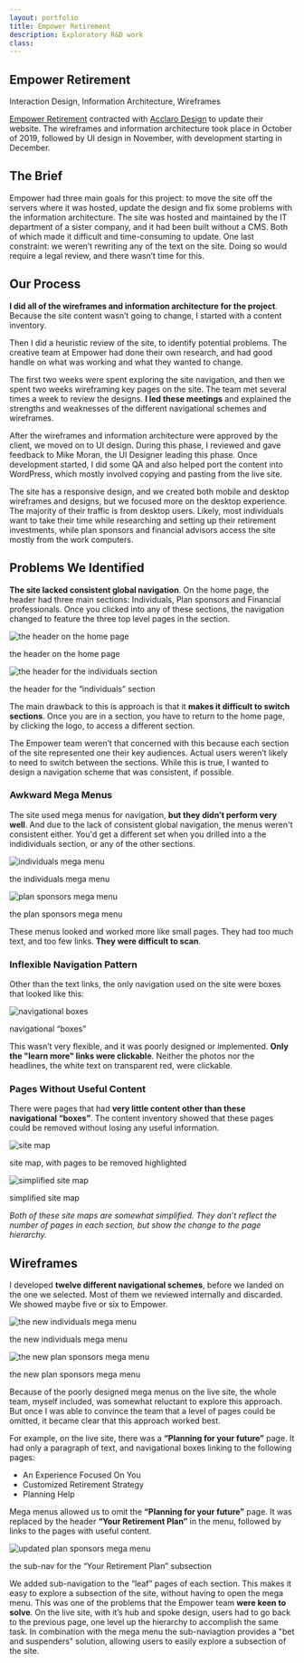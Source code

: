 ```yaml
---
layout: portfolio
title: Empower Retirement
description: Exploratory R&D work
class: 
---
```


<section class="white post" markdown="1">
<div class="text" markdown="1">
		
# Empower Retirement

<div class="meta">Interaction Design, Information Architecture, Wireframes</div>

[Empower Retirement][1] contracted with [Acclaro Design][2] to update their website. The wireframes and information architecture took place in October of 2019, followed by UI design in November, with development starting in December.

[1]: https://www.empower-retirement.com
[2]: https://acclarodesign.com

## The Brief

Empower had three main goals for this project: to move the site off the servers where it was hosted, update the design and fix some problems with the information architecture. The site was hosted and maintained by the IT department of a sister company, and it had been built without a CMS. Both of which made it difficult and time-consuming to update. One last constraint: we weren’t rewriting any of the text on the site. Doing so would require a legal review, and there wasn’t time for this.

</div>
</section>	
<section class="dark post" markdown="1">
<div class="text" markdown="1">

## Our Process

**I did all of the wireframes and information architecture for the project**. Because the site content wasn’t going to change, I started with a content inventory. 

Then I did a heuristic review of the site, to identify potential problems. The creative team at Empower had done their own research, and had good handle on what was working and what they wanted to change.

The first two weeks were spent exploring the site navigation, and then we spent two weeks wireframing key pages on the site. The team met several times a week to review the designs. **I led these meetings** and explained the strengths and weaknesses of the different navigational schemes and wireframes.

After the wireframes and information architecture were approved by the client, we moved on to UI design. During this phase, I reviewed and gave feedback to Mike Moran, the UI Designer leading this phase. Once development started, I did some QA and also helped port the content into WordPress, which mostly involved copying and pasting from the live site.

The site has a responsive design, and we created both mobile and desktop wireframes and designs, but we focused more on the desktop experience. The majority of their traffic is from desktop users. Likely, most individuals want to take their time while researching and setting up their retirement investments, while plan sponsors and financial advisors access the site mostly from the work computers.

</div>
</section>	
<section class="white post" markdown="1">
<div class="text" markdown="1">

## Problems We Identified 

**The site lacked consistent global navigation**. On the home page, the header had three main sections: Individuals, Plan sponsors and Financial professionals. Once you clicked into any of these sections, the navigation changed to feature the three top level pages in the section.

<div class="">
	<img src="/img/portfolio/emp-home-nav.png" alt="the header on the home page" class="full-width border">
</div>

<p class="caption">the header on the home page</p>

<div class="">
	<img src="/img/portfolio/emp-section-nav.png" alt="the header for the individuals section" class="full-width border">
</div>

<p class="caption">the header for the “individuals” section</p>

The main drawback to this is approach is that it **makes it difficult to switch sections**. Once you are in a section, you have to return to the home page, by clicking the logo, to access a different section.

The Empower team weren’t that concerned with this because each section of the site represented one their key audiences. Actual users weren’t likely to need to switch between the sections. While this is true, I wanted to design a navigation scheme that was consistent, if possible. 


### Awkward Mega Menus

The site used mega menus for navigation, **but they didn’t perform very well**. And due to the lack of consistent global navigation, the menus weren't consistent either. You'd get a different set when you drilled into a the indidividuals section, or any of the other sections.

<div class="">
	<img src="/img/portfolio/emp-mega-ind.png" alt="individuals mega menu" class="full-width border">
</div>

<p class="caption">the individuals mega menu</p>

<div class="">
	<img src="/img/portfolio/emp-mega-spon.png" alt="plan sponsors mega menu" class="full-width border">
</div>

<p class="caption">the plan sponsors mega menu</p>

These menus looked and worked more like small pages. They had too much text, and too few links. **They were difficult to scan**.

### Inflexible Navigation Pattern

Other than the text links, the only navigation used on the site were boxes that looked like this:

<div class="">
	<img src="/img/portfolio/emp-nav-boxes.jpg" alt="navigational boxes" class="full-width border">
</div>

<p class="caption">navigational “boxes”</p>

This wasn’t very flexible, and it was poorly designed or implemented. **Only the "learn more" links were clickable**. Neither the photos nor the headlines, the white text on transparent red, were clickable.

### Pages Without Useful Content

There were pages that had **very little content other than these navigational “boxes”**. The content inventory showed that these pages could be removed without losing any useful information.

<div class="">
	<img src="/img/portfolio/emp-site-map-1.png" alt="site map" class="full-width border">
</div>

<p class="caption">site map, with pages to be removed highlighted</p>

<div class="">
	<img src="/img/portfolio/emp-site-map-2.png" alt="simplified site map" class="full-width border">
</div> 

<p class="caption">simplified site map</p>

*Both of these site maps are somewhat simplified. They don’t reflect the number of pages in each section, but show the change to the page hierarchy.*

## Wireframes

I developed **twelve different navigational schemes**, before we landed on the one we selected. Most of them we reviewed internally and discarded. We showed maybe five or six to Empower.

<div class="">
	<img src="/img/portfolio/emp-new-mega-ind.png" alt="the new individuals mega menu" class="full-width border">
</div> 

<p class="caption">the new individuals mega menu</p>

<div class="">
	<img src="/img/portfolio/emp-new-mega-spon.png" alt="the new plan sponsors mega menu" class="full-width border">
</div> 

<p class="caption">the new plan sponsors mega menu</p>

Because of the poorly designed mega menus on the live site, the whole team, myself included, was somewhat reluctant to explore this approach. But once I was able to convince the team that a level of pages could be omitted, it became clear that this approach worked best.

For example, on the live site, there was a **“Planning for your future”** page. It had only a paragraph of text, and navigational boxes linking to the following pages:

* An Experience Focused On You
* Customized Retirement Strategy
* Planning Help

Mega menus allowed us to omit the **“Planning for your future”** page. It was replaced by the header **“Your Retirement Plan”** in the menu, followed by links to the pages with useful content. 

<div class="">
	<img src="/img/portfolio/emp-sub-nav.png" alt="updated plan sponsors mega menu" class="full-width border">
</div> 

<p class="caption">the sub-nav for the “Your Retirement Plan” subsection </p>

We added sub-navigation to the “leaf” pages of each section. This makes it easy to explore a subsection of the site, without having to open the mega menu. This was one of the problems that the Empower team **were keen to solve**. On the live site, with it’s hub and spoke design, users had to go back to the previous page, one level up the hierarchy to accomplish the same task. In combination with the mega menu the sub-naviagtion provides a "bet and suspenders" solution, allowing users to easily explore a subsection of the site.

</div>
</section>	

